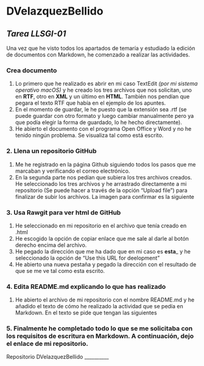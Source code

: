 # DVelazquezBellido

## _Tarea LLSGI-01_

Una vez que he visto todos los apartados de temaría y estudiado la edición de documentos con Markdown, he comenzado a realizar las actividades.

### Crea documento
  1. Lo primero que he realizado es abrir en mi caso TextEdit _(por mi sistema operativo macOS)_ y he creado los tres archivos que nos solicitan, uno en **RTF**, otro en **XML** y un último en **HTML**. También nos pendían que pegara el texto RTF que había en el ejemplo de los apuntes.
  2. En el momento de guardar, le he puesto que la extensión sea .rtf (se puede guardar con otro formato y luego cambiar manualmente pero ya que podía elegir la forma de guardado, lo he hecho directamente).
  3. He abierto el documento con el programa Open Office y Word y no he tenido ningún problema. Se visualiza tal como está escrito.

### 2. Llena un repositorio GitHub
  1. Me he registrado en la página Github siguiendo todos los pasos que me marcaban y verificando el correo electrónico.
  2.	En la segunda parte nos pedían que subiera los tres archivos creados. He seleccionado los tres archivos y he arrastrado directamente a mi repositorio (Se puede hacer a través de la opción “Upload file”) para finalizar de subir los archivos.
La imagen para confirmar es la siguiente

### 3. Usa Rawgit para ver html de GitHub
  1.	He seleccionado en mi repositorio en el archivo que tenía creado en .html
  2.	He escogido la opción de copiar enlace que me sale al darle al botón derecho encima del archivo.
  3.	He pegado la dirección que me ha dado que en mi caso es ____esta_____ y he seleccionado la opción de “Use this URL for deelopment”
 4.	He abierto una nueva pestaña y pegado la dirección con el resultado de que se me ve tal como esta escrito.

### 4. Edita README.md explicando lo que has realizado
  1.	He abierto el archivo de mi repositorio con el nombre README.md y he añadido el texto de cómo he realizado la actividad que se pedía en Markdown. En el texto se pide que tengan las siguientes

### 5. Finalmente he completado todo lo que se me solicitaba con los requisitos de escritura en Markdown. A continuación, dejo el enlace de mi repositorio.

Repositorio DVelazquezBellido __________
